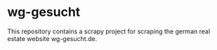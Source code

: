 # wg-gesucht
This repository contains a scrapy project for scraping the german real estate website wg-gesucht.de.
